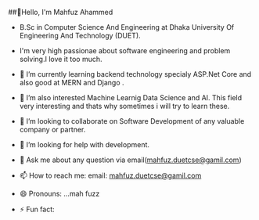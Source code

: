 ##👋Hello, I'm Mahfuz Ahammed

- B.Sc in Computer Science And Engineering at Dhaka University Of Engineering And Technology (DUET).
- I'm very high passionae about software engineering and problem solving.I love it too much.

- 🔭 I’m currently learning backend technology specialy ASP.Net Core and also good at  MERN and Django .
- 🌱 I’m also interested Machine Learnig Data Science  and AI. This field very interesting and thats why sometimes i will try to  learn these.
- 👯 I’m looking to collaborate on  Software Development of any valuable company or partner.
- 🤔 I’m looking for help with development.
- 💬 Ask me about any question via email(mahfuz.duetcse@gamil.com)
- 📫 How to reach me: email: mahfuz.duetcse@gamil.com
- 😄 Pronouns: ...mah fuzz
- ⚡ Fun fact: 

